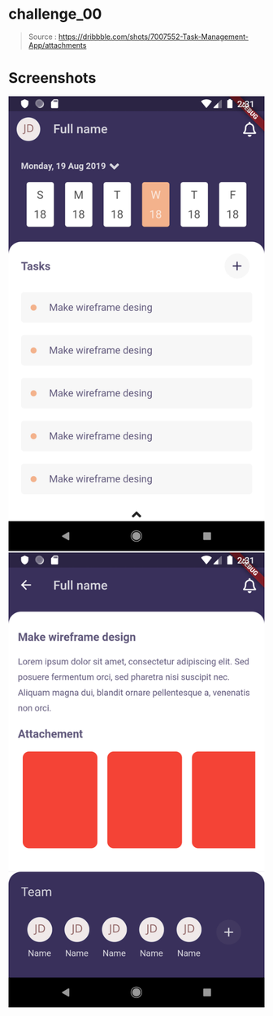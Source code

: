 # challenge_00

> Source : https://dribbble.com/shots/7007552-Task-Management-App/attachments

# Screenshots

![Screenshot](https://github.com/oussama1598/flutter-ui-challenges/raw/master/challenge_00/screenshots/Screenshot_1.png "Screenshot")
![Screenshot](https://github.com/oussama1598/flutter-ui-challenges/raw/master/challenge_00/screenshots/Screenshot_2.png "Screenshot")

